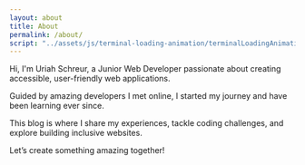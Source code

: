 ```yaml
---
layout: about
title: About
permalink: /about/
script: "../assets/js/terminal-loading-animation/terminalLoadingAnimation.js"
---
```


Hi, I'm Uriah Schreur, a Junior Web Developer passionate about creating accessible,
user-friendly web applications.  

Guided by amazing developers I met online,
I started my journey and have been learning ever since. 

This blog is where I share my experiences, tackle coding challenges,
and explore building inclusive websites.

Let’s create something amazing together!